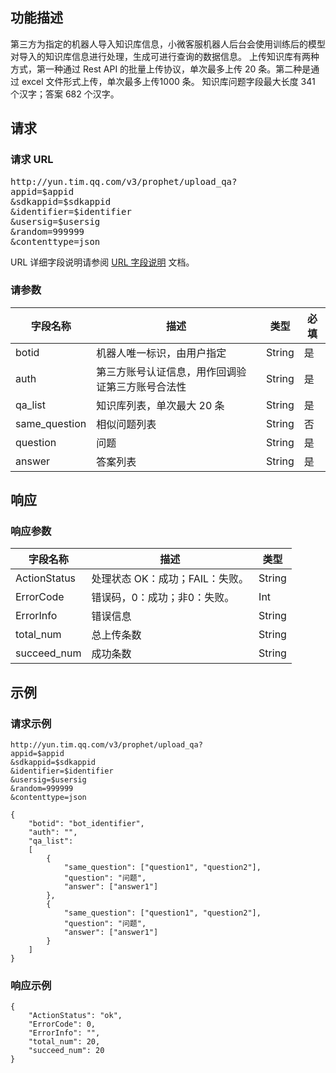 ## 功能描述
第三方为指定的机器人导入知识库信息，小微客服机器人后台会使用训练后的模型对导入的知识库信息进行处理，生成可进行查询的数据信息。
上传知识库有两种方式，第一种通过 Rest API 的批量上传协议，单次最多上传 20 条。第二种是通过 excel 文件形式上传，单次最多上传1000 条。
知识库问题字段最大长度 341 个汉字；答案 682 个汉字。

## 请求
### 请求 URL
<pre>
http://yun.tim.qq.com/v3/prophet/upload_qa?
appid=$appid
&sdkappid=$sdkappid
&identifier=$identifier
&usersig=$usersig
&random=999999
&contenttype=json 
</pre>

 URL 详细字段说明请参阅 [URL 字段说明]() 文档。

### 请参数

| 字段名称 | 描述 | 类型|必填|
|---------|---------|----|------|
|botid|	机器人唯一标识，由用户指定|String|是|
|auth	|第三方账号认证信息，用作回调验证第三方账号合法性|String|是|
|qa_list	|知识库列表，单次最大 20 条|String|是|
|same_question	|相似问题列表|String|否|
|question	|问题|String|是|
|answer	|答案列表|String|是|


## 响应
### 响应参数

| 字段名称 |	描述 | 类型|
|---------|---------|-----|
|ActionStatus	|处理状态 OK：成功；FAIL：失败。|String|
|ErrorCode|	错误码，0：成功；非0：失败。|Int|
|ErrorInfo|	错误信息|String|
|total_num	|总上传条数| String|
|succeed_num	|成功条数|String|


## 示例
### 请求示例

```
http://yun.tim.qq.com/v3/prophet/upload_qa?
appid=$appid
&sdkappid=$sdkappid
&identifier=$identifier
&usersig=$usersig
&random=999999
&contenttype=json 

{
    "botid": "bot_identifier", 
    "auth": "", 
    "qa_list":
    [
        {
            "same_question": ["question1", "question2"],
            "question": "问题",
            "answer": ["answer1"]
        },
        {
            "same_question": ["question1", "question2"],
            "question": "问题",
            "answer": ["answer1"]
        }
    ]
}
```

### 响应示例
```
{
    "ActionStatus": "ok", 
    "ErrorCode": 0, 
    "ErrorInfo": "",    
    "total_num": 20, 
    "succeed_num": 20
}
```

